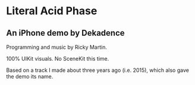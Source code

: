 # Literal Acid Phase

## An iPhone demo by Dekadence

Programming and music by Ricky Martin.

100% UIKit visuals. No SceneKit this time.

Based on a track I made about three years ago (i.e. 2015), which also gave the demo its name.

